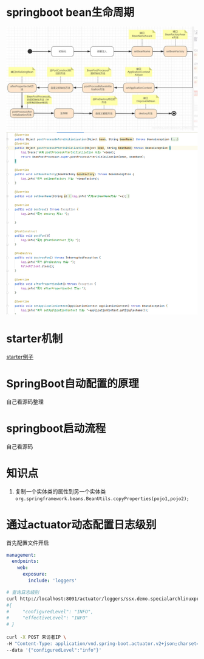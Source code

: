 # springboot bean生命周期
![bean生命周期](./1680164616863.jpg)
![bean生命周期代码](./1680164680863.jpg)

# starter机制
[starter例子](https://gitee.com/shenshuxin01/first_-spring-boot_-demo/tree/master/BootAutoConfigDemo)

# SpringBoot自动配置的原理
自己看源码整理

# springboot启动流程
自己看源码

# 知识点
1. 复制一个实体类的属性到另一个实体类
`org.springframework.beans.BeanUtils.copyProperties(pojo1,pojo2);`

# 通过actuator动态配置日志级别
首先配置文件开启
```yaml
management:
  endpoints:
    web:
      exposure:
        include: 'loggers'
```
```sh
# 查询日志级别
curl http://localhost:8091/actuator/loggers/ssx.demo.specialarchlinuxprovider.controller.autorunscript.impl
#{
#     "configuredLevel": "INFO",
#     "effectiveLevel": "INFO"
# }

curl -X POST 来访者IP \
-H "Content-Type: application/vnd.spring-boot.actuator.v2+json;charset=UTF-8" \
--data '{"configuredLevel":"info"}'

```